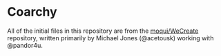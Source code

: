 # Coarchy

All of the initial files in this repository are from the [moqui/WeCreate](https://github.com/moqui/WeCreate) repository, written primarily by Michael Jones (@acetousk) working with @pandor4u.
